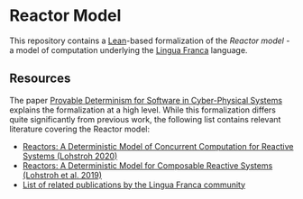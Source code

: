 # Reactor Model

This repository contains a [Lean](https://github.com/leanprover/lean4)-based formalization of the _Reactor model_ - a model of computation underlying the [Lingua Franca](https://github.com/icyphy/lingua-franca) language. 

## Resources

The paper [Provable Determinism for Software in Cyber-Physical Systems](https://cfaed.tu-dresden.de/files/Images/people/chair-cc/publications/2310_Rossel_VSSTE.pdf) explains the formalization at a high level. While this formalization differs quite significantly from previous work, the following list contains relevant literature covering the Reactor model:

* [Reactors: A Deterministic Model of Concurrent Computation for Reactive Systems (Lohstroh 2020)](https://www2.eecs.berkeley.edu/Pubs/TechRpts/2020/EECS-2020-235.pdf)
* [Reactors: A Deterministic Model for Composable Reactive Systems (Lohstroh et al. 2019)](https://ptolemy.berkeley.edu/publications/papers/19/Lohstroh_etAl_Reactor_CyPhy19_PDFA.pdf)
* [List of related publications by the Lingua Franca community](https://www.lf-lang.org/publications-and-presentations)